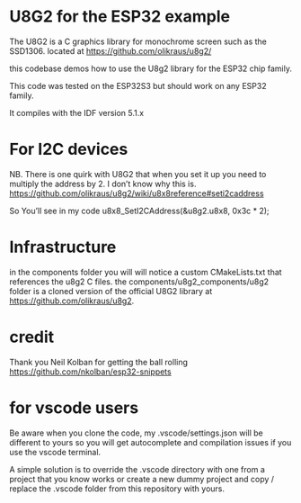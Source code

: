 # U8G2 for the ESP32 example

The U8G2 is a C graphics library for monochrome screen such as the SSD1306. located at https://github.com/olikraus/u8g2/

this codebase demos how to use the U8g2 library for the ESP32 chip family.

This code was tested on the ESP32S3 but should work on any ESP32 family.

It compiles with the IDF version 5.1.x

# For I2C devices

NB. There is one quirk with U8G2 that when you set it up you need to multiply the address by 2. I don’t know why this is. https://github.com/olikraus/u8g2/wiki/u8x8reference#seti2caddress

So You’ll see in my code
u8x8_SetI2CAddress(&u8g2.u8x8, 0x3c \* 2);

# Infrastructure

in the components folder you will will notice a custom CMakeLists.txt that references the u8g2 C files.
the components/u8g2_components/u8g2 folder is a cloned version of the official U8G2 library at https://github.com/olikraus/u8g2.

# credit

Thank you Neil Kolban for getting the ball rolling https://github.com/nkolban/esp32-snippets

# for vscode users

Be aware when you clone the code, my .vscode/settings.json will be different to yours so you will get autocomplete and compilation issues if you use the vscode terminal.

A simple solution is to override the .vscode directory with one from a project that you know works or create a new dummy project and copy / replace the .vscode folder from this repository with yours.
